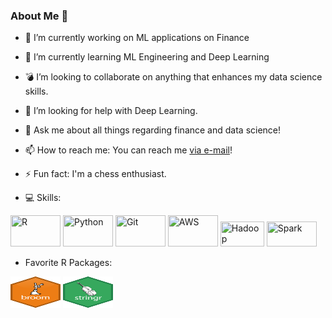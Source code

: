 ### About Me 👋

- 🔭 I’m currently working on ML applications on Finance
- 🌱 I’m currently learning ML Engineering and Deep Learning
- :bomb: I’m looking to collaborate on anything that enhances my data science skills.
- 🤔 I’m looking for help with Deep Learning.
- 💬 Ask me about all things regarding finance and data science!
- 📫 How to reach me: You can reach me [via e-mail](mailto:alexis.solisc@gmail.com)!
- ⚡ Fun fact: I'm a chess enthusiast.


- 💻 Skills:
&nbsp;
<p align="left">
	<img title="R" src="https://upload.wikimedia.org/wikipedia/commons/d/d0/RStudio_logo_flat.svg" width="80" height="50" />
	<img title="Python" src="https://pluralsight.imgix.net/paths/python-7be70baaac.png" width="80" height="50" />
	<img title="Git" src="https://upload.wikimedia.org/wikipedia/commons/thumb/e/e0/Git-logo.svg/1280px-Git-logo.svg.png" width="80" height="50" />
	<img title="AWS" src="https://upload.wikimedia.org/wikipedia/commons/thumb/9/93/Amazon_Web_Services_Logo.svg/1024px-Amazon_Web_Services_Logo.svg.png" width="80" height="50" />
	<img title="Hadoop" src="https://raw.githubusercontent.com/Thomas-George-T/Thomas-George-T/master/assets/hadoop.svg" width="70" height="40" />
	<img title="Spark" src="https://raw.githubusercontent.com/Thomas-George-T/Thomas-George-T/master/assets/apache_spark.svg" width="80" height="40" />
</p>

- Favorite R Packages:
&nbsp;
<p align="left">
	<img title="broom" src="https://raw.githubusercontent.com/rstudio/hex-stickers/master/SVG/broom.svg", width="80" height="50"/>
	<img title="stringr" src="https://raw.githubusercontent.com/rstudio/hex-stickers/master/SVG/stringr.svg", width="80" height="50"/>
</p>
